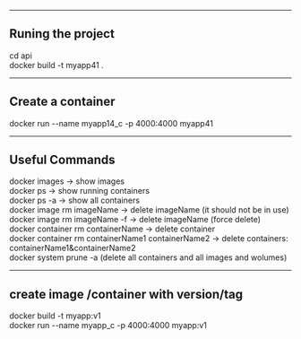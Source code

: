 -----------------------------------------------------------
Runing the project
-----------------------------------------------------------
cd api  <br/>
docker build -t myapp41 . <br/>

-------------------------------------------------------------
Create a container
-------------------------------------------------------------
docker run --name myapp14_c -p 4000:4000 myapp41  <br/>

-------------------------------------------------------------
Useful Commands
-------------------------------------------------------------
docker images  -> show images  <br/>
docker ps -> show running containers  <br/>
docker ps -a -> show all containers  <br/>
docker image rm imageName -> delete imageName (it should not be in use)  <br/>
docker image rm imageName -f -> delete imageName (force delete)  <br/>
docker container rm containerName  -> delete container <br/>
docker container rm containerName1 containerName2 -> delete containers: containerName1&containerName2 <br/>
docker system prune -a (delete all containers and all images and wolumes)  <br/>


---------------------------------------------------------------
create image /container with version/tag
---------------------------------------------------------------
docker build -t myapp:v1  <br/>
docker run --name myapp_c -p 4000:4000 myapp:v1  <br/>
